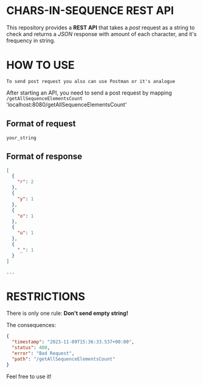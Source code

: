 # CHARS-IN-SEQUENCE REST API

This repository provides a **REST API** that takes a _post_ request as a string to check
and returns a _JSON_ response with amount of each character, and it's frequency in string.

# HOW TO USE

    To send post request you also can use Postman or it's analogue

After starting an API, you need to send a post request by mapping `/getAllSequenceElementsCount`
    'localhost:8080/getAllSequenceElementsCount'

## Format of request

```text
your_string
```

## Format of response

```json
[
  {
    "r": 2
  },
  {
    "y": 1
  },
  {
    "o": 1
  },
  {
    "u": 1
  },
  {
    "_": 1
  }
]
```

`...`

# RESTRICTIONS

There is only one rule: **Don't send empty string!**

The consequences:

```json
{
  "timestamp": "2023-11-09T15:36:33.537+00:00",
  "status": 400,
  "error": "Bad Request",
  "path": "/getAllSequenceElementsCount"
}
```

Feel free to use it!
